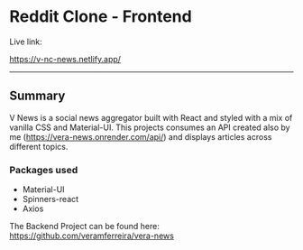 # Reddit Clone - Frontend

Live link:

https://v-nc-news.netlify.app/

---
## Summary

V News is a social news aggregator built with React and styled with a mix of vanilla CSS and Material-UI. This projects consumes an API created also by me (https://vera-news.onrender.com/api/) and displays articles across different topics.

### Packages used

- Material-UI
- Spinners-react
- Axios

The Backend Project can be found here: https://github.com/veramferreira/vera-news